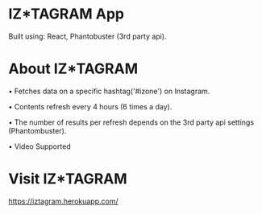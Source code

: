 # IZ\*TAGRAM App

Built using: React, Phantobuster (3rd party api).

# About IZ\*TAGRAM

• Fetches data on a specific hashtag('#izone') on Instagram.

• Contents refresh every 4 hours (6 times a day).

• The number of results per refresh depends on the 3rd party api settings (Phantombuster).

• Video Supported

# Visit IZ\*TAGRAM

https://iztagram.herokuapp.com/
